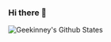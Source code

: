 ### Hi there 👋

![Geekinney's Github States](https://github-readme-stats.vercel.app/api?username=Kinneyzhang&theme=dracula)
